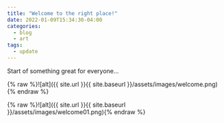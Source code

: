```yaml
---
title: "Welcome to the right place!"
date: 2022-01-09T15:34:30-04:00
categories:
  - blog
  - art
tags:
  - update
---
```


Start of something great for everyone...


{% raw %}![alt]({{ site.url }}{{ site.baseurl }}/assets/images/welcome.png){% endraw %}


{% raw %}![alt]({{ site.url }}{{ site.baseurl }}/assets/images/welcome01.png){% endraw %}


